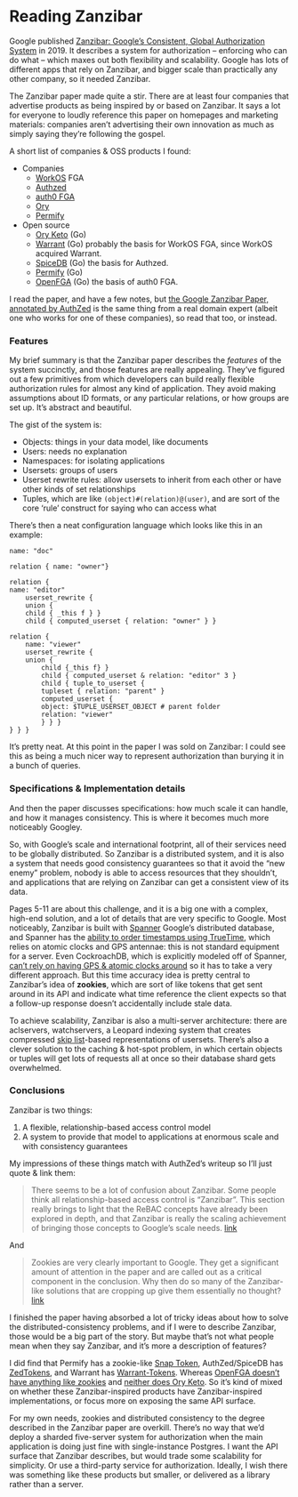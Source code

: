 # Reading Zanzibar

Google published [Zanzibar: Google’s Consistent, Global Authorization System](https://research.google/pubs/zanzibar-googles-consistent-global-authorization-system/) in 2019. It describes a system for authorization – enforcing who can do what – which maxes out both flexibility and scalability. Google has lots of different apps that rely on Zanzibar, and bigger scale than practically any other company, so it needed Zanzibar.

The Zanzibar paper made quite a stir. There are at least four companies that advertise products as being inspired by or based on Zanzibar. It says a lot for everyone to loudly reference this paper on homepages and marketing materials: companies aren’t advertising their own innovation as much as simply saying they’re following the gospel.

A short list of companies & OSS products I found:

*   Companies
    *   [WorkOS](https://workos.com/) FGA
    *   [Authzed](https://authzed.com/)
    *   [auth0 FGA](https://auth0.com/fine-grained-authorization)
    *   [Ory](https://www.ory.sh/)
    *   [Permify](https://permify.co/)
*   Open source
    *   [Ory Keto](https://github.com/ory/keto) (Go)
    *   [Warrant](https://github.com/warrant-dev/warrant) (Go) probably the basis for WorkOS FGA, since WorkOS acquired Warrant.
    *   [SpiceDB](https://github.com/authzed/spicedb) (Go) the basis for Authzed.
    *   [Permify](https://github.com/Permify/permify) (Go)
    *   [OpenFGA](https://github.com/openfga/openfga) (Go) the basis of auth0 FGA.

I read the paper, and have a few notes, but [the Google Zanzibar Paper, annotated by AuthZed](https://authzed.com/zanzibar) is the same thing from a real domain expert (albeit one who works for one of these companies), so read that too, or instead.

### Features

My brief summary is that the Zanzibar paper describes the _features_ of the system succinctly, and those features are really appealing. They’ve figured out a few primitives from which developers can build really flexible authorization rules for almost any kind of application. They avoid making assumptions about ID formats, or any particular relations, or how groups are set up. It’s abstract and beautiful.

The gist of the system is:

*   Objects: things in your data model, like documents
*   Users: needs no explanation
*   Namespaces: for isolating applications
*   Usersets: groups of users
*   Userset rewrite rules: allow usersets to inherit from each other or have other kinds of set relationships
*   Tuples, which are like `(object)#(relation)@(user)`, and are sort of the core ‘rule’ construct for saying who can access what

There’s then a neat configuration language which looks like this in an example:

    name: "doc"
    
    relation { name: "owner"}
    
    relation {
    name: "editor"
    	userset_rewrite {
    	union {
    	child { _this f } }
    	child { computed_userset { relation: "owner" } }
    
    relation {
    	name: "viewer"
    	userset_rewrite {
    	union {
    		child {_this f} }
    		child { computed_userset & relation: "editor" 3 }
    		child { tuple_to_userset {
    		tupleset { relation: "parent" }
    		computed_userset {
    		object: $TUPLE_USERSET_OBJECT # parent folder
    		relation: "viewer"
    		} } }
    } } }
    

It’s pretty neat. At this point in the paper I was sold on Zanzibar: I could see this as being a much nicer way to represent authorization than burying it in a bunch of queries.

### Specifications & Implementation details

And then the paper discusses specifications: how much scale it can handle, and how it manages consistency. This is where it becomes much more noticeably Googley.

So, with Google’s scale and international footprint, all of their services need to be globally distributed. So Zanzibar is a distributed system, and it is also a system that needs good consistency guarantees so that it avoid the “new enemy” problem, nobody is able to access resources that they shouldn’t, and applications that are relying on Zanzibar can get a consistent view of its data.

Pages 5-11 are about this challenge, and it is a big one with a complex, high-end solution, and a lot of details that are very specific to Google. Most noticeably, Zanzibar is built with [Spanner](https://en.wikipedia.org/wiki/Spanner_%28database%29) Google’s distributed database, and Spanner has the [ability to order timestamps using TrueTime](https://sookocheff.com/post/time/truetime/), which relies on atomic clocks and GPS antennae: this is not standard equipment for a server. Even CockroachDB, which is explicitly modeled off of Spanner, [can’t rely on having GPS & atomic clocks around](https://www.cockroachlabs.com/blog/living-without-atomic-clocks/) so it has to take a very different approach. But this time accuracy idea is pretty central to Zanzibar’s idea of **zookies**, which are sort of like tokens that get sent around in its API and indicate what time reference the client expects so that a follow-up response doesn’t accidentally include stale data.

To achieve scalability, Zanzibar is also a multi-server architecture: there are aclservers, watchservers, a Leopard indexing system that creates compressed [skip list](https://en.wikipedia.org/wiki/Skip_list)\-based representations of usersets. There’s also a clever solution to the caching & hot-spot problem, in which certain objects or tuples will get lots of requests all at once so their database shard gets overwhelmed.

### Conclusions

Zanzibar is two things:

1.  A flexible, relationship-based access control model
2.  A system to provide that model to applications at enormous scale and with consistency guarantees

My impressions of these things match with AuthZed’s writeup so I’ll just quote & link them:

> There seems to be a lot of confusion about Zanzibar. Some people think all relationship-based access control is “Zanzibar”. This section really brings to light that the ReBAC concepts have already been explored in depth, and that Zanzibar is really the scaling achievement of bringing those concepts to Google’s scale needs. [link](https://authzed.com/zanzibar#annotations/intro/zanzibar-as-an-engineering-project)

And

> Zookies are very clearly important to Google. They get a significant amount of attention in the paper and are called out as a critical component in the conclusion. Why then do so many of the Zanzibar-like solutions that are cropping up give them essentially no thought? [link](https://authzed.com/zanzibar#annotations/intro/zanzibar-implementations-without-zookies)

I finished the paper having absorbed a lot of tricky ideas about how to solve the distributed-consistency problems, and if I were to describe Zanzibar, those would be a big part of the story. But maybe that’s not what people mean when they say Zanzibar, and it’s more a description of features?

I did find that Permify has a zookie-like [Snap Token](https://docs.permify.co/operations/snap-tokens), AuthZed/SpiceDB has [ZedTokens](https://authzed.com/docs/spicedb/concepts/zanzibar#new-enemy-problem), and Warrant has [Warrant-Tokens](https://github.com/warrant-dev/warrant#limitations). Whereas [OpenFGA doesn’t have anything like zookies](https://openfga.dev/docs/interacting/consistency#future-work) and [neither does Ory Keto](https://github.com/ory/keto?tab=readme-ov-file#ory-permissions-keto-and-the-googles-zanzibar-model). So it’s kind of mixed on whether these Zanzibar-inspired products have Zanzibar-inspired implementations, or focus more on exposing the same API surface.

For my own needs, zookies and distributed consistency to the degree described in the Zanzibar paper are overkill. There’s no way that we’d deploy a sharded five-server system for authorization when the main application is doing just fine with single-instance Postgres. I want the API surface that Zanzibar describes, but would trade some scalability for simplicity. Or use a third-party service for authorization. Ideally, I wish there was something like these products but smaller, or delivered as a library rather than a server.